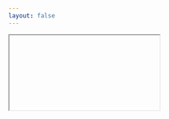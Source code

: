 ```yaml
---
layout: false
---
```


<script setup>
  import Iframe from './components/Iframe.vue'
</script>

<Iframe title="iframe 1" />
